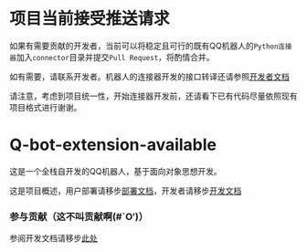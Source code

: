 # 项目当前接受推送请求

如果有需要贡献的开发者，当前可以将稳定且可行的既有QQ机器人的`Python连接器`加入`connector`目录并提交`Pull Request`，将酌情合并。

如有需要，请联系开发者。机器人的连接器开发的接口转译还请参照[开发者文档](ScriptDevelopmentDocument.md)

请注意，考虑到项目统一性，开始连接器开发前，还请看下已有代码尽量依照现有项目格式进行谢谢。

# Q-bot-extension-available

这是一个全栈自开发的QQ机器人，基于面向对象思想开发。

这是项目概述，用户部署请移步[部署文档](InstallDocument.md)，开发者请移步[开发文档](ScriptDevelopmentDocument.md)

### 参与贡献（这不叫贡献啊(#`O′)）

参阅开发文档请移步[此处](ScriptDevelopmentDocument.md)
<!--
### 鸣谢
在此由衷的感谢...

### Star历史
...